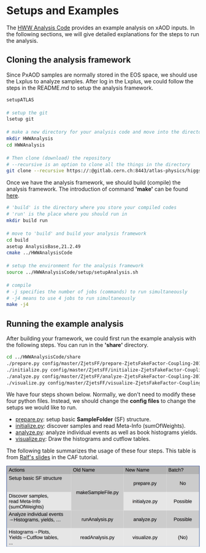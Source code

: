 # Setups and Examples

The [HWW Analysis Code](https://gitlab.cern.ch/atlas-physics/higgs/hww/HWWAnalysisCode) provides an example analysis on xAOD inputs. In the following sections, we will give detailed explanations for the steps to run the analysis.

## Cloning the analysis framework

Since PxAOD samples are normally stored in the EOS space, we should use the Lxplus to analyze samples. After log in the Lxplus, we could follow the steps in the README.md to setup the analysis framework.

```bash
setupATLAS

# setup the git 
lsetup git

# make a new directory for your analysis code and move into the directory
mkdir HWWAnalysis
cd HWWAnalysis

# Then clone (download) the repository 
# --recursive is an option to clone all the things in the directory
git clone --recursive https://:@gitlab.cern.ch:8443/atlas-physics/higgs/hww/HWWAnalysisCode.git
```

Once we have the analysis framework, we should build \(compile\) the analysis framework. The introduction of command **'make'** can be found [here](https://www.tutorialspoint.com/unix_commands/make.htm). 

```bash
# 'build' is the directory where you store your compiled codes
# 'run' is the place where you should run in 
mkdir build run

# move to 'build' and build your analysis framework
cd build
asetup AnalysisBase,21.2.49
cmake ../HWWAnalysisCode

# setup the environment for the analysis framework
source ../HWWAnalysisCode/setup/setupAnalysis.sh

# compile 
# -j specifies the number of jobs (commands) to run simultaneously
# -j4 means to use 4 jobs to run simultaneously
make -j4

```

## Running the example analysis

After building your framework, we could first run the example analysis with the following steps. You can run in the **'share'** directory. 

```bash
cd ../HWWAnalysisCode/share
./prepare.py config/master/ZjetsFF/prepare-ZjetsFakeFactor-Coupling-2018.cfg
./initialize.py config/master/ZjetsFF/initialize-ZjetsFakeFactor-Coupling-2018.cfg
./analyze.py config/master/ZjetsFF/analyze-ZjetsFakeFactor-Coupling-2018.cfg
./visualize.py config/master/ZjetsFF/visualize-ZjetsFakeFactor-Coupling-2018.cfg
```

We have four steps shown below. Normally, we don't need to modify these four python files. Instead, we should change the **config files** to change the setups we would like to run. 

* [prepare.py](https://gitlab.cern.ch/atlas-physics/higgs/hww/HWWAnalysisCode/blob/master/share/prepare.py):  setup basic **SampleFolder** \(SF\) structure.
* [initialize.py](https://gitlab.cern.ch/atlas-physics/higgs/hww/HWWAnalysisCode/blob/master/share/initialize.py): discover samples and read Meta-Info \(sumOfWeights\).
* [analyze.py](https://gitlab.cern.ch/atlas-physics/higgs/hww/HWWAnalysisCode/blob/master/share/analyze.py): analyze individual events as well as book histograms  yields.
* [visualize.py](https://gitlab.cern.ch/atlas-physics/higgs/hww/HWWAnalysisCode/blob/master/share/visualize.py): Draw the histograms and cutflow tables.

The following table summarizes the usage of these four steps. This table is from [Ralf's slides](https://indico.cern.ch/event/771763/contributions/3207844/attachments/1767899/2871281/caf_tutorial_concepts.pdf) in the CAF tutorial.

![](../../../../../.gitbook/assets/ying-mu-kuai-zhao-20190119-xia-wu-8.46.07.png)

